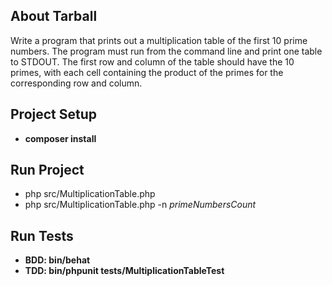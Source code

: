 ## About Tarball
Write a program that prints out a multiplication table of the first 10 prime
numbers.
The program must run from the command line and print one table to
STDOUT.
The first row and column of the table should have the 10 primes, with
each cell containing the product of the primes for the corresponding row and
column.

## Project Setup
- **composer install**

## Run Project 
   
- php src/MultiplicationTable.php  
- php src/MultiplicationTable.php -n <em>primeNumbersCount</em>
## Run Tests

- **BDD: bin/behat**
- **TDD: bin/phpunit tests/MultiplicationTableTest**
